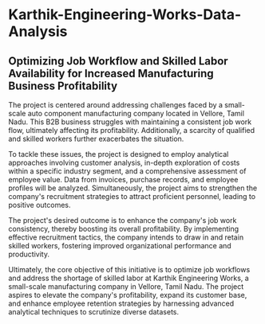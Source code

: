 # Karthik-Engineering-Works-Data-Analysis

## Optimizing Job Workflow and Skilled Labor Availability for Increased Manufacturing Business Profitability 

The project is centered around addressing challenges faced by a small-scale auto component manufacturing company located in Vellore, Tamil Nadu. This B2B business struggles with maintaining a consistent job work flow, ultimately affecting its profitability. Additionally, a scarcity of qualified and skilled workers further exacerbates the situation.

To tackle these issues, the project is designed to employ analytical approaches involving customer analysis, in-depth exploration of costs within a specific industry segment, and a comprehensive assessment of employee value. Data from invoices, purchase records, and employee profiles will be analyzed. Simultaneously, the project aims to strengthen the company's recruitment strategies to attract proficient personnel, leading to positive outcomes.

The project's desired outcome is to enhance the company's job work consistency, thereby boosting its overall profitability. By implementing effective recruitment tactics, the company intends to draw in and retain skilled workers, fostering improved organizational performance and productivity.

Ultimately, the core objective of this initiative is to optimize job workflows and address the shortage of skilled labor at Karthik Engineering Works, a small-scale manufacturing company in Vellore, Tamil Nadu. The project aspires to elevate the company's profitability, expand its customer base, and enhance employee retention strategies by harnessing advanced analytical techniques to scrutinize diverse datasets.
